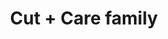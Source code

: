 ---
title: "Cut + Care family"
url: /potsdam/cut-care-family-friedrich-ebert-strasse/
shop: Friseur
---